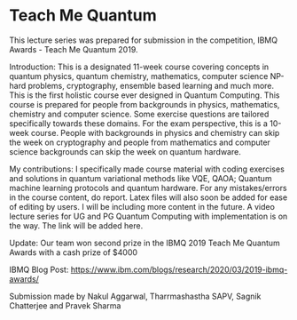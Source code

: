 # Teach Me Quantum
This lecture series was prepared for submission in the competition, IBMQ Awards - Teach Me Quantum 2019. 

Introduction:
This is a designated 11-week course covering concepts in quantum physics, quantum chemistry, mathematics, computer science NP-hard problems, 
cryptography, ensemble based learning and much more. This is the first holistic course ever designed in Quantum Computing. 
This course is prepared for people from backgrounds in physics, mathematics, chemistry and computer science. 
Some exercise questions are tailored specifically towards these domains. For the exam perspective, this is a 10-week course. 
People with backgrounds in physics and chemistry can skip the week on cryptography and people from mathematics and computer science backgrounds 
can skip the week on quantum hardware.    

My contributions: I specifically made course material with coding exercises and solutions in quantum variational methods like VQE, QAOA; Quantum machine learning protocols and quantum hardware. For any mistakes/errors in the course content, do report. Latex files will also soon be added for ease of editing by users. I will be including more content in the future. A video lecture series for UG and PG Quantum Computing with implementation is on the way. The link will be added here. 

Update: Our team won second prize in the IBMQ 2019 Teach Me Quantum Awards with a cash prize of $4000

IBMQ Blog Post: https://www.ibm.com/blogs/research/2020/03/2019-ibmq-awards/


Submission made by Nakul Aggarwal, Tharrmashastha SAPV, Sagnik Chatterjee and Pravek Sharma
